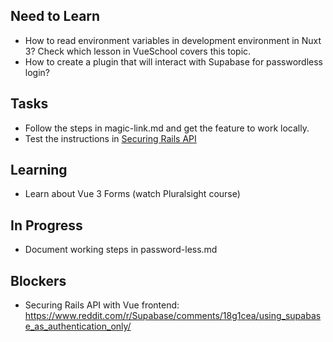 
## Need to Learn

- How to read environment variables in development environment in Nuxt 3? Check which lesson in VueSchool covers this topic.
- How to create a plugin that will interact with Supabase for passwordless login?

## Tasks

- Follow the steps in magic-link.md and get the feature to work locally.
- Test the instructions in [Securing Rails API](./securing-rails-api.md)

## Learning

- Learn about Vue 3 Forms (watch Pluralsight course)

## In Progress

- Document working steps in password-less.md

## Blockers

- Securing Rails API with Vue frontend: https://www.reddit.com/r/Supabase/comments/18g1cea/using_supabase_as_authentication_only/